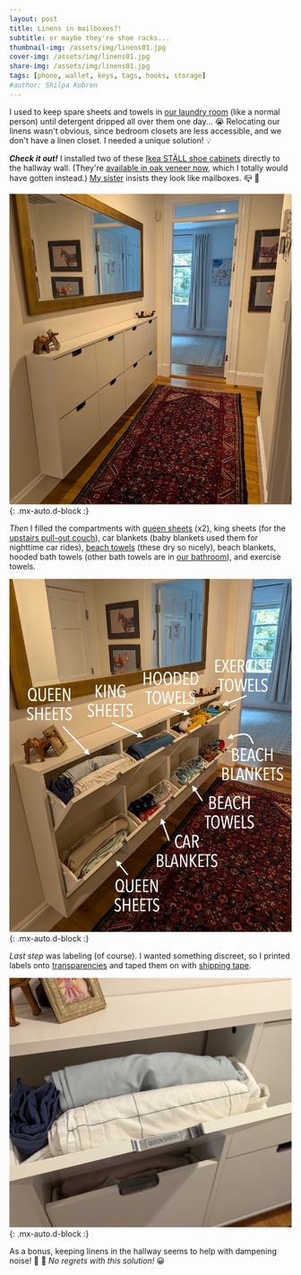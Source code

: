 ```yaml
---
layout: post
title: Linens in mailboxes?!
subtitle: or maybe they're shoe racks...
thumbnail-img: /assets/img/linens01.jpg
cover-img: /assets/img/linens01.jpg
share-img: /assets/img/linens01.jpg
tags: [phone, wallet, keys, tags, hooks, storage]
#author: Shilpa Kobren
---
```


I used to keep spare sheets and towels in [our laundry room](../2024-09-20-laundry) (like a normal person) until detergent dripped 
all over them one day... :sob: Relocating our linens wasn't obvious, since bedroom 
closets are less accessible, and we don't have a linen closet. I needed a unique solution! :bulb:

***Check it out!*** I installed two of these [Ikea STÄLL shoe cabinets](https://www.ikea.com/us/en/p/staell-shoe-cabinet-with-4-compartments-white-60530266/) directly to the hallway wall. 
(They're [available in oak veneer now](https://www.ikea.com/us/en/p/staell-shoe-cabinet-with-4-compartments-oak-veneer-40530229/), which I totally would have gotten instead.) 
[My sister](https://www.nadimpallilab.org/) insists they look like mailboxes. :mailbox_closed: :raised_eyebrow:

![mailboxes](../assets/img/linens01.jpg){: .mx-auto.d-block :}

*Then* I filled the compartments with [queen sheets](https://www.brooklinen.com/collections/organic-sheets) (x2), king sheets (for the [upstairs pull-out couch](https://www.americanleather.com/products/gaines/)), 
car blankets (baby blankets used them for nighttime car rides), [beach towels](https://www.amazon.com/gp/product/B07PMDN5MM/) (these dry so nicely), 
beach blankets, hooded bath towels (other bath towels are in [our bathroom](../2022-06-25-bathroom-reno)), and exercise towels.

![mailboxes](../assets/img/linens02.jpg){: .mx-auto.d-block :}

*Last step* was labeling (of course). I wanted something discreet, so I printed labels onto [transparencies](https://www.amazon.com/gp/product/B091BVB3GF) and taped them on with [shipping tape](https://www.amazon.com/Scotch-Heavy-Packaging-Inches-Clear/dp/B00RSB6I1E). 

![mailboxes](../assets/img/linens03.jpg){: .mx-auto.d-block :}

As a bonus, keeping linens in the hallway seems to help with dampening noise! :runner: :hear_no_evil: *No regrets with this solution!* :grinning: